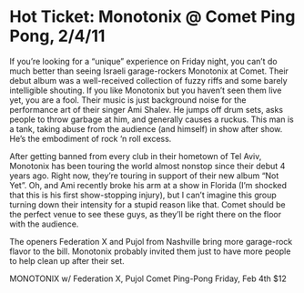 # Hot Ticket: Monotonix @ Comet Ping Pong, 2/4/11

If you’re looking for a “unique” experience on Friday night, you can’t do much better than seeing Israeli garage-rockers Monotonix at Comet. Their debut album was a well-received collection of fuzzy riffs and some barely intelligible shouting. If you like Monotonix but you haven’t seen them live yet, you are a fool. Their music is just background noise for the performance art of their singer Ami Shalev. He jumps off drum sets, asks people to throw garbage at him, and generally causes a ruckus. This man is a tank, taking abuse from the audience (and himself) in show after show. He’s the embodiment of rock ‘n roll excess.

After getting banned from every club in their hometown of Tel Aviv, Monotonix has been touring the world almost nonstop since their debut 4 years ago. Right now, they’re touring in support of their new album “Not Yet”. Oh, and Ami recently broke his arm at a show in Florida (I’m shocked that this is his first show-stopping injury), but I can’t imagine this group turning down their intensity for a stupid reason like that. Comet should be the perfect venue to see these guys, as they’ll be right there on the floor with the audience.

The openers Federation X and Pujol from Nashville bring more garage-rock flavor to the bill. Monotonix probably invited them just to have more people to help clean up after their set.

MONOTONIX
w/ Federation X, Pujol
Comet Ping-Pong
Friday, Feb 4th
$12